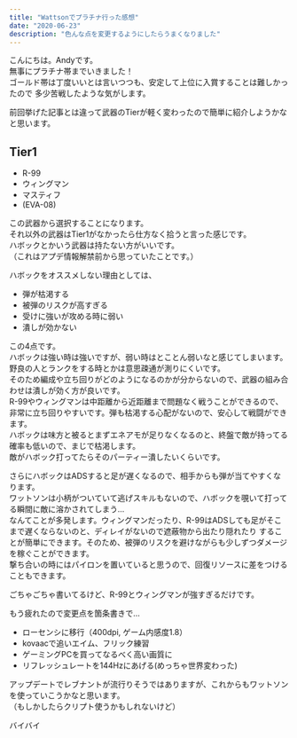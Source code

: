 ```yaml
---
title: "Wattsonでプラチナ行った感想"
date: "2020-06-23"
description: "色んな点を変更するようにしたらうまくなりました"
---
```


こんにちは。Andyです。  
無事にプラチナ帯までいきました！  
ゴールド帯は丁度いいとは言いつつも、安定して上位に入賞することは難しかったので
多少苦戦したような気がします。  

前回挙げた記事とは違って武器のTierが軽く変わったので簡単に紹介しようかなと思います。  

## Tier1
- R-99
- ウィングマン
- マスティフ
- (EVA-08)

この武器から選択することになります。  
それ以外の武器はTier1がなかったら仕方なく拾うと言った感じです。  
ハボックとかいう武器は持たない方がいいです。  
（これはアプデ情報解禁前から思っていたことです。）  

ハボックをオススメしない理由としては、
- 弾が枯渇する
- 被弾のリスクが高すぎる
- 受けに強いが攻める時に弱い
- 潰しが効かない

この4点です。  
ハボックは強い時は強いですが、弱い時はとことん弱いなと感じてしまいます。  
野良の人とランクをする時とかは意思疎通が測りにくいです。  
そのため編成や立ち回りがどのようになるのかが分からないので、武器の組み合わせは潰しが効く方が良いです。  
R-99やウィングマンは中距離から近距離まで問題なく戦うことができるので、
非常に立ち回りやすいです。弾も枯渇する心配がないので、安心して戦闘ができます。  
ハボックは味方と被るとまずエネアモが足りなくなるのと、終盤で敵が持ってる確率も低いので、まじで枯渇します。  
敵がハボック打ってたらそのパーティー潰したいくらいです。  

さらにハボックはADSすると足が遅くなるので、相手からも弾が当てやすくなります。  
ワットソンは小柄がついていて逃げスキルもないので、ハボックを覗いて打ってる瞬間に敵に溶かされてしまう…  
なんてことが多発します。ウィングマンだったり、R-99はADSしても足がそこまで遅くならないのと、ディレイがないので遮蔽物から出たり隠れたり
することが簡単にできます。そのため、被弾のリスクを避けながらも少しずつダメージを稼ぐことができます。  
撃ち合いの時にはパイロンを置いていると思うので、回復リソースに差をつけることもできます。  

ごちゃごちゃ書いてるけど、R-99とウィングマンが強すぎるだけです。  


もう疲れたので変更点を箇条書きで…
- ローセンシに移行（400dpi, ゲーム内感度1.8）
- kovaacで追いエイム、フリック練習
- ゲーミングPCを買ってなるべく高い画質に
- リフレッシュレートを144Hzにあげる(めっちゃ世界変わった)


アップデートでレブナントが流行りそうではありますが、これからもワットソンを使っていこうかなと思います。  
（もしかしたらクリプト使うかもしれないけど）

バイバイ

